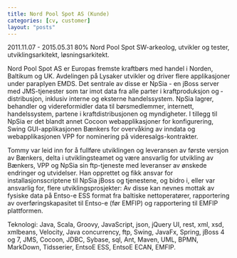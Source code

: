 ```yaml
---
title: Nord Pool Spot AS (Kunde)
categories: [cv, customer]
layout: "posts"
---
```


2011.11.07 - 2015.05.31	80%
Nord Pool Spot
SW-arkeolog, utvikler og tester, utviklingsarkitekt, løsningsarkitekt.

Nord Pool Spot AS er Europas fremste kraftbørs med handel i Norden, Baltikum og UK. Avdelingen på Lysaker utvikler og driver flere applikasjoner under paraplyen EMDS. Det sentrale av disse er NpSia - en jBoss server med JMS-tjenester som tar imot data fra alle parter i kraftproduksjon og ­distribusjon, inklusiv interne og eksterne handelssystem. NpSia lagrer, behandler og videreformidler data til børsmedlemmer, internett, handelssystem, partene i kraftdistribusjonen og myndigheter. I tillegg til NpSia er det blandt annet Cocoon webapplikasjoner for konfigurering, Swing GUI-applikasjonen Bænkers for overvåking av inndata og webapplikasjonen VPP for nominering på videresalgs-kontrakter.

Tommy var leid inn for å fullføre utviklingen og leveransen av første versjon av Bænkers, delta i utviklingsteamet og være ansvarlig for utvikling av Bænkers, VPP og NpSia sin ftp-tjeneste med leveranser av ønskede endringer og utvidelser. Han opprettet og fikk ansvar for installasjonsscriptene til NpSia jBoss og tjenestene, og bidro i, eller var ansvarlig for, flere utviklingsprosjekter: Av disse kan nevnes mottak av fysiske data på Entso-e ESS format fra baltiske nettoperatører, rapportering av overføringskapasitet til Entso-e (før EMFIP) og rapportering til EMFIP plattformen.

Teknologi: Java, Scala, Groovy, JavaScript, json, jQuery UI, rest, xml, xsd, xmlbeans, Velocity, Java concurrency, ftp, Swing, JavaFx, Spring, jBoss 4 og 7, JMS, Cocoon, JDBC, Sybase, sql, Ant, Maven, UML, BPMN, MarkDown, Tidsserier, Entso­E ESS, Entso­E ECAN, EMFIP.
